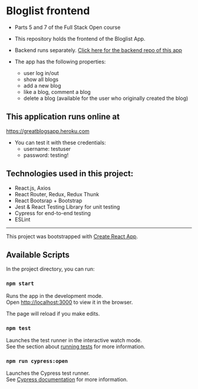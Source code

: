 # Bloglist frontend

- Parts 5 and 7 of the Full Stack Open course

- This repository holds the frontend of the Bloglist App.  

- Backend runs separately. <a href="https://github.com/miakauppila/bloglist-backend" target="_blank">Click here for the backend repo of this app</a>

- The app has the following properties:  
    - user log in/out  
    - show all blogs  
    - add a new blog
    - like a blog, comment a blog
    - delete a blog (available for the user who originally created the blog)

## This application runs online at
https://greatblogsapp.heroku.com

- You can test it with these credentials:  
    - username: testuser  
    - password: testing!  

## Technologies used in this project:
- React.js, Axios  
- React Router, Redux, Redux Thunk  
- React Bootsrap + Bootstrap
- Jest & React Testing Library for unit testing
- Cypress for end-to-end testing
- ESLint
***

This project was bootstrapped with [Create React App](https://github.com/facebook/create-react-app).

## Available Scripts

In the project directory, you can run:

### `npm start`

Runs the app in the development mode.\
Open [http://localhost:3000](http://localhost:3000) to view it in the browser.

The page will reload if you make edits.

### `npm test`

Launches the test runner in the interactive watch mode.\
See the section about [running tests](https://facebook.github.io/create-react-app/docs/running-tests) for more information.  

### `npm run cypress:open`
Launches the Cypress test runner.\
See [Cypress documentation](https://www.cypress.io/features) for more information.
